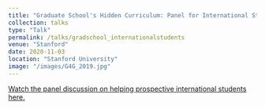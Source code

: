 ```yaml
---
title: "Graduate School's Hidden Curriculum: Panel for International Students"
collection: talks
type: "Talk"
permalink: /talks/gradschool_internationalstudents
venue: "Stanford"
date: 2020-11-03
location: "Stanford University"
image: "/images/G4G_2019.jpg"
---
```


<a href="https://www.youtube.com/watch?v=ZHXCqexTCD4" target="_blank">Watch the panel discussion on helping prospective international students here.</a>
